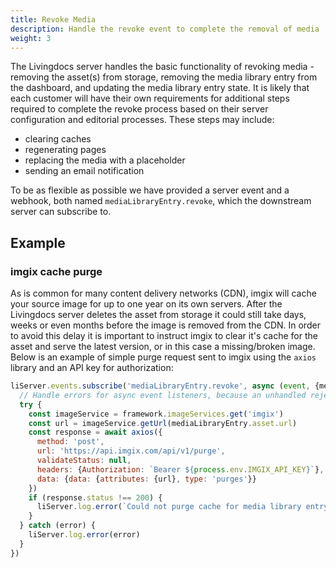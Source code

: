 ```yaml
---
title: Revoke Media
description: Handle the revoke event to complete the removal of media
weight: 3
---
```


The Livingdocs server handles the basic functionality of revoking media - removing the asset(s) from storage, removing the media library entry from the dashboard, and updating the media library entry state.
It is likely that each customer will have their own requirements for additional steps required to complete the revoke process based on their server configuration and editorial processes.
These steps may include:
- clearing caches
- regenerating pages
- replacing the media with a placeholder
- sending an email notification

To be as flexible as possible we have provided a server event and a webhook, both named `mediaLibraryEntry.revoke`, which the downstream server can subscribe to.

## Example

### imgix cache purge

As is common for many content delivery networks (CDN), imgix will cache your source image for up to one year on its own servers.
After the Livingdocs server deletes the asset from storage it could still take days, weeks or even months before the image is removed from the CDN.
In order to avoid this delay it is important to instruct imgix to clear it's cache for the asset and serve the latest version, or in this case a missing/broken image.
Below is an example of simple purge request sent to imgix using the `axios` library and an API key for authorization:

```js
liServer.events.subscribe('mediaLibraryEntry.revoke', async (event, {mediaLibraryEntry}) => {
  // Handle errors for async event listeners, because an unhandled rejection will stop the server process!
  try {
    const imageService = framework.imageServices.get('imgix')
    const url = imageService.getUrl(mediaLibraryEntry.asset.url)
    const response = await axios({
      method: 'post',
      url: 'https://api.imgix.com/api/v1/purge',
      validateStatus: null,
      headers: {Authorization: `Bearer ${process.env.IMGIX_API_KEY}`},
      data: {data: {attributes: {url}, type: 'purges'}}
    })
    if (response.status !== 200) {
      liServer.log.error(`Could not purge cache for media library entry "${mediaLibraryEntry.id}"`)
    }
  } catch (error) {
    liServer.log.error(error)
  }
})
```

